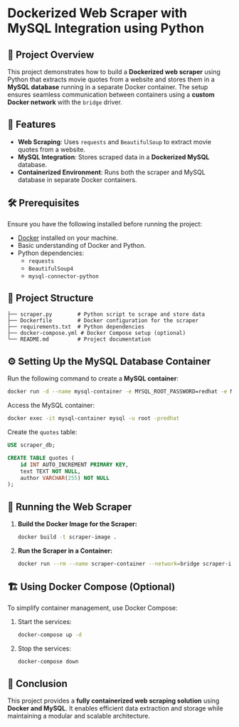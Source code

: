 # Dockerized Web Scraper with MySQL Integration using Python

## 📌 Project Overview
This project demonstrates how to build a **Dockerized web scraper** using Python that extracts movie quotes from a website and stores them in a **MySQL database** running in a separate Docker container. The setup ensures seamless communication between containers using a **custom Docker network** with the `bridge` driver.

## 🚀 Features
- **Web Scraping**: Uses `requests` and `BeautifulSoup` to extract movie quotes from a website.
- **MySQL Integration**: Stores scraped data in a **Dockerized MySQL** database.
- **Containerized Environment**: Runs both the scraper and MySQL database in separate Docker containers.

## 🛠️ Prerequisites
Ensure you have the following installed before running the project:
- [Docker](https://docs.docker.com/get-docker/) installed on your machine.
- Basic understanding of Docker and Python.
- Python dependencies:
  - `requests`
  - `BeautifulSoup4`
  - `mysql-connector-python`

## 📂 Project Structure
```
├── scraper.py        # Python script to scrape and store data
├── Dockerfile        # Docker configuration for the scraper
├── requirements.txt  # Python dependencies
├── docker-compose.yml # Docker Compose setup (optional)
└── README.md         # Project documentation
```

## ⚙️ Setting Up the MySQL Database Container
Run the following command to create a **MySQL container**:
```sh
docker run -d --name mysql-container -e MYSQL_ROOT_PASSWORD=redhat -e MYSQL_DATABASE=scraper_db -p 3306:3306 mysql:latest
```

Access the MySQL container:
```sh
docker exec -it mysql-container mysql -u root -predhat
```

Create the `quotes` table:
```sql
USE scraper_db;

CREATE TABLE quotes (
    id INT AUTO_INCREMENT PRIMARY KEY,
    text TEXT NOT NULL,
    author VARCHAR(255) NOT NULL
);
```

## 🔧 Running the Web Scraper
1. **Build the Docker Image for the Scraper:**
   ```sh
   docker build -t scraper-image .
   ```
2. **Run the Scraper in a Container:**
   ```sh
   docker run --rm --name scraper-container --network=bridge scraper-image
   ```

## 🏗️ Using Docker Compose (Optional)
To simplify container management, use Docker Compose:
1. Start the services:
   ```sh
   docker-compose up -d
   ```
2. Stop the services:
   ```sh
   docker-compose down
   ```

## 🎯 Conclusion
This project provides a **fully containerized web scraping solution** using **Docker and MySQL**. It enables efficient data extraction and storage while maintaining a modular and scalable architecture.








